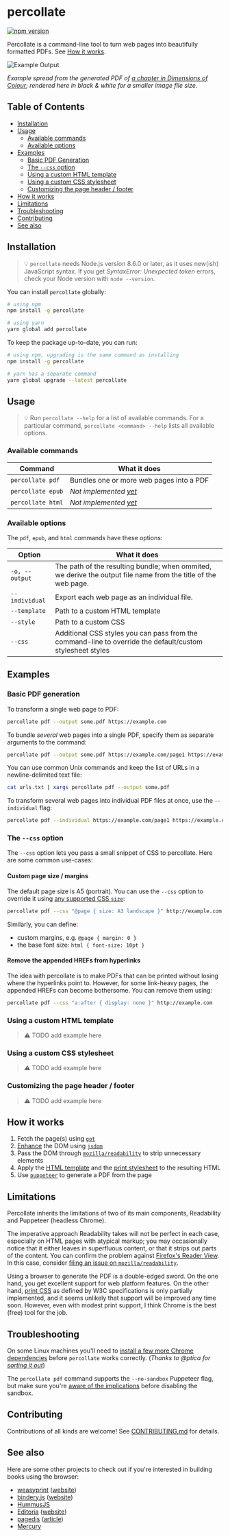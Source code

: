 # percollate

<a href="https://www.npmjs.org/package/percollate"><img src="https://img.shields.io/npm/v/percollate.svg?style=flat" alt="npm version"></a>

Percollate is a command-line tool to turn web pages into beautifully formatted PDFs. See [How it works](#how-it-works).

<img alt="Example Output" src="https://raw.githubusercontent.com/danburzo/percollate/master/img/dimensions-of-colour.png">

_Example spread from the generated PDF of [a chapter in Dimensions of Colour](http://www.huevaluechroma.com/072.php); rendered here in black & white for a smaller image file size._

## Table of Contents

-   [Installation](#installation)
-   [Usage](#usage)
    -   [Available commands](#available-commands)
    -   [Available options](#available-options)
-   [Examples](#examples)
    -   [Basic PDF Generation](#basic-pdf-generation)
    -   [The `--css` option](#the---css-option)
    -   [Using a custom HTML template](#using-a-custom-html-template)
    -   [Using a custom CSS stylesheet](#using-a-custom-css-stylesheet)
    -   [Customizing the page header / footer](#customizing-the-page-header--footer)
-   [How it works](#how-it-works)
-   [Limitations](#limitations)
-   [Troubleshooting](#troubleshooting)
-   [Contributing](#contributing)
-   [See also](#see-also)

## Installation

> 💡 `percollate` needs Node.js version 8.6.0 or later, as it uses new(ish) JavaScript syntax. If you get _SyntaxError: Unexpected token_ errors, check your Node version with `node --version`.

You can install `percollate` globally:

```bash
# using npm
npm install -g percollate

# using yarn
yarn global add percollate
```

To keep the package up-to-date, you can run:

```bash
# using npm, upgrading is the same command as installing
npm install -g percollate

# yarn has a separate command
yarn global upgrade --latest percollate
```

## Usage

> 💡 Run `percollate --help` for a list of available commands. For a particular command, `percollate <command> --help` lists all available options.

### Available commands

| Command           | What it does                                                             |
| ----------------- | ------------------------------------------------------------------------ |
| `percollate pdf`  | Bundles one or more web pages into a PDF                                 |
| `percollate epub` | _Not implemented [yet](https://github.com/danburzo/percollate/issues/8)_ |
| `percollate html` | _Not implemented [yet](https://github.com/danburzo/percollate/issues/7)_ |

### Available options

The `pdf`, `epub`, and `html` commands have these options:

| Option         | What it does                                                                                                   |
| -------------- | -------------------------------------------------------------------------------------------------------------- |
| `-o, --output` | The path of the resulting bundle; when ommited, we derive the output file name from the title of the web page. |
| `--individual` | Export each web page as an individual file.                                                                    |
| `--template`   | Path to a custom HTML template                                                                                 |
| `--style`      | Path to a custom CSS                                                                                           |
| `--css`        | Additional CSS styles you can pass from the command-line to override the default/custom stylesheet styles      |

## Examples

### Basic PDF generation

To transform a single web page to PDF:

```bash
percollate pdf --output some.pdf https://example.com
```

To bundle _several_ web pages into a single PDF, specify them as separate arguments to the command:

```bash
percollate pdf --output some.pdf https://example.com/page1 https://example.com/page2
```

You can use common Unix commands and keep the list of URLs in a newline-delimited text file:

```bash
cat urls.txt | xargs percollate pdf --output some.pdf
```

To transform several web pages into individual PDF files at once, use the `--individual` flag:

```bash
percollate pdf --individual https://example.com/page1 https://example.com/page2
```

### The `--css` option

The `--css` option lets you pass a small snippet of CSS to percollate. Here are some common use-cases:

#### Custom page size / margins

The default page size is A5 (portrait). You can use the `--css` option to override it using [any supported CSS `size`](https://www.w3.org/TR/css3-page/#page-size):

```bash
percollate pdf --css "@page { size: A3 landscape }" http://example.com
```

Similarly, you can define:

-   custom margins, e.g. `@page { margin: 0 }`
-   the base font size: `html { font-size: 10pt }`

#### Remove the appended HREFs from hyperlinks

The idea with percollate is to make PDFs that can be printed without losing where the hyperlinks point to. However, for some link-heavy pages, the appended HREFs can become bothersome. You can remove them using:

```bash
percollate pdf --css "a:after { display: none }" http://example.com
```

### Using a custom HTML template

> ⚠️ TODO add example here

### Using a custom CSS stylesheet

> ⚠️ TODO add example here

### Customizing the page header / footer

> ⚠️ TODO add example here

## How it works

1. Fetch the page(s) using [`got`](https://github.com/sindresorhus/got)
2. [Enhance](./src/enhancements.js) the DOM using [`jsdom`](https://github.com/jsdom/jsdom)
3. Pass the DOM through [`mozilla/readability`](https://github.com/mozilla/readability) to strip unnecessary elements
4. Apply the [HTML template](./templates/default.html) and the [print stylesheet](./templates/default.css) to the resulting HTML
5. Use [`puppeteer`](https://github.com/GoogleChrome/puppeteer) to generate a PDF from the page

## Limitations

Percollate inherits the limitations of two of its main components, Readability and Puppeteer (headless Chrome).

The imperative approach Readability takes will not be perfect in each case, especially on HTML pages with atypical markup; you may occasionally notice that it either leaves in superfluous content, or that it strips out parts of the content. You can confirm the problem against [Firefox's Reader View](https://blog.mozilla.org/firefox/reader-view/). In this case, consider [filing an issue on `mozilla/readability`](https://github.com/mozilla/readability/issues).

Using a browser to generate the PDF is a double-edged sword. On the one hand, you get excellent support for web platform features. On the other hand, [print CSS](https://www.smashingmagazine.com/2018/05/print-stylesheets-in-2018/) as defined by W3C specifications is only partially implemented, and it seems unlikely that support will be improved any time soon. However, even with modest print support, I think Chrome is the best (free) tool for the job.

## Troubleshooting

On some Linux machines you'll need to [install a few more Chrome dependencies](https://github.com/GoogleChrome/puppeteer/blob/master/docs/troubleshooting.md#chrome-headless-doesnt-launch) before `percollate` works correctly. (_Thanks to @ptica for [sorting it out](https://github.com/danburzo/percollate/issues/19#issuecomment-428496041)_)

The `percollate pdf` command supports the `--no-sandbox` Puppeteer flag, but make sure you're [aware of the implications](https://github.com/GoogleChrome/puppeteer/blob/master/docs/troubleshooting.md#chrome-headless-fails-due-to-sandbox-issues) before disabling the sandbox.

## Contributing

Contributions of all kinds are welcome! See [CONTRIBUTING.md](./CONTRIBUTING.md) for details.

## See also

Here are some other projects to check out if you're interested in building books using the browser:

-   [weasyprint](https://github.com/Kozea/WeasyPrint) ([website](https://weasyprint.org/))
-   [bindery.js](https://github.com/evnbr/bindery) ([website](https://evanbrooks.info/bindery/))
-   [HummusJS](https://github.com/galkahana/HummusJS)
-   [Editoria](https://gitlab.coko.foundation/editoria/editoria) ([website](https://editoria.pub/))
-   [pagedjs](https://gitlab.pagedmedia.org/tools/pagedjs) ([article](https://www.pagedmedia.org/pagedjs-sneak-peeks/))
-   [Mercury](https://mercury.postlight.com/)

